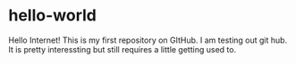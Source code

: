 # hello-world
Hello Internet! This is my first repository on GItHub.
I am testing out git hub. It is pretty interessting but still requires a little getting used to.
